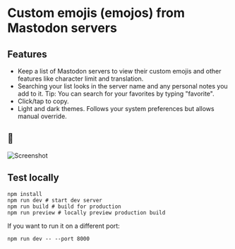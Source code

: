 # Custom emojis (emojos) from Mastodon servers
  
## Features

- Keep a list of Mastodon servers to view their custom emojis and other features like character limit and translation.
- Searching your list looks in the server name and any personal notes you add to it. Tip: You can search for your favorites by typing "favorite".
- Click/tap to copy.
- Light and dark themes. Follows your system preferences but allows manual override.

## 📸

![Screenshot](https://i.imgur.com/UNum05Y.png)

## Test locally
```shell
npm install
npm run dev # start dev server
npm run build # build for production
npm run preview # locally preview production build
```

If you want to run it on a different port:
```shell
npm run dev -- --port 8000
```
